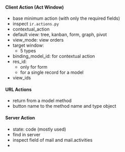 #### Client Action (Act Window)
- base minimum action (with only the required fields)
- inspect `ir.actions.py`
- contextual_action
- default view: tree, kanban, form, graph, pivot
- view_mode: view orders
- target window:
	- 5 types
- binding_model_id: for contextual action
- res_id:
	- only for form
	- for a single record for a model
- view_ids

#### URL Actions
- return from a model method
- button name to the method name and type object

#### Server Action
- state: code (mostly used)
- find in server
- inspect field of mail and mail.activities
- 